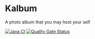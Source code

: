 # Kalbum
A photo album that you may host your self

[![Java CI](https://github.com/Kecon/Kalbum/actions/workflows/build.yaml/badge.svg?branch=main)](https://github.com/Kecon/Kalbum/actions/workflows/build.yaml)
[![Quality Gate Status](https://sonarcloud.io/api/project_badges/measure?project=Kecon_Kalbum&metric=alert_status)](https://sonarcloud.io/summary/new_code?id=Kecon_Kalbum)
